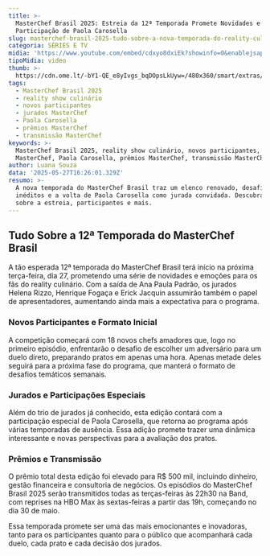 ```yaml
---
title: >-
  MasterChef Brasil 2025: Estreia da 12ª Temporada Promete Novidades e
  Participação de Paola Carosella
slug: masterchef-brasil-2025-tudo-sobre-a-nova-temporada-do-reality-culinrio
categoria: SÉRIES E TV
midia: 'https://www.youtube.com/embed/cdxyo8dxiEk?showinfo=0&enablejsapi=1'
tipoMidia: video
thumb: >-
  https://cdn.ome.lt/-bY1-QE_e8yIvgs_bqDOpsLkUyw=/480x360/smart/extras/conteudos/01_Ai7K6gp.jpg
tags:
  - MasterChef Brasil 2025
  - reality show culinário
  - novos participantes
  - jurados MasterChef
  - Paola Carosella
  - prêmios MasterChef
  - transmissão MasterChef
keywords: >-
  MasterChef Brasil 2025, reality show culinário, novos participantes, jurados
  MasterChef, Paola Carosella, prêmios MasterChef, transmissão MasterChef
author: Luana Souza
data: '2025-05-27T16:26:01.329Z'
resumo: >-
  A nova temporada do MasterChef Brasil traz um elenco renovado, desafios
  inéditos e a volta de Paola Carosella como jurada convidada. Descubra tudo
  sobre a estreia, participantes e mais.
---
```


## Tudo Sobre a 12ª Temporada do MasterChef Brasil

<blockquote class="twitter-tweet"><a href="https://twitter.com/user/status/1927032492264980814"></a></blockquote>

A tão esperada 12ª temporada do MasterChef Brasil terá início na próxima terça-feira, dia 27, prometendo uma série de novidades e emoções para os fãs do reality culinário. Com a saída de Ana Paula Padrão, os jurados Helena Rizzo, Henrique Fogaça e Erick Jacquin assumirão também o papel de apresentadores, aumentando ainda mais a expectativa para o programa.

<blockquote class="twitter-tweet"><a href="https://twitter.com/user/status/1927379269090681094"></a></blockquote>

### Novos Participantes e Formato Inicial

A competição começará com 18 novos chefs amadores que, logo no primeiro episódio, enfrentarão o desafio de escolher um adversário para um duelo direto, preparando pratos em apenas uma hora. Apenas metade deles seguirá para a próxima fase do programa, que manterá o formato de desafios temáticos semanais.

### Jurados e Participações Especiais

Além do trio de jurados já conhecido, esta edição contará com a participação especial de Paola Carosella, que retorna ao programa após várias temporadas de ausência. Essa adição promete trazer uma dinâmica interessante e novas perspectivas para a avaliação dos pratos.

### Prêmios e Transmissão

O prêmio total desta edição foi elevado para R$ 500 mil, incluindo dinheiro, gestão financeira e consultoria de negócios. Os episódios do MasterChef Brasil 2025 serão transmitidos todas as terças-feiras às 22h30 na Band, com reprises na HBO Max às sextas-feiras a partir das 19h, começando no dia 30 de maio.

Essa temporada promete ser uma das mais emocionantes e inovadoras, tanto para os participantes quanto para o público que acompanhará cada duelo, cada prato e cada decisão dos jurados.
